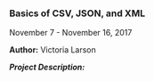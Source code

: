 ### Basics of CSV, JSON, and XML

November 7 - November 16, 2017

**Author:** Victoria Larson


__*Project Description:*__
